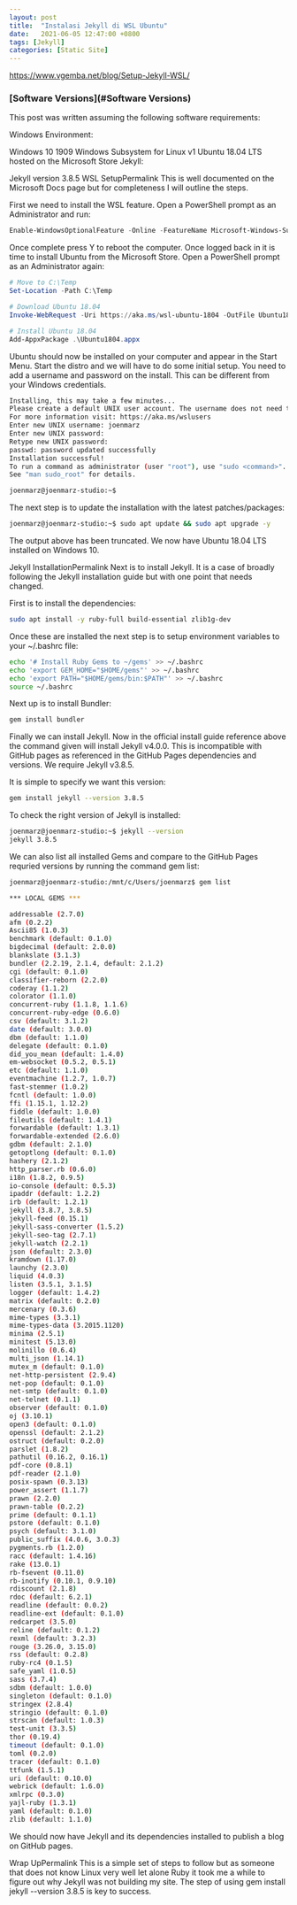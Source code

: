 ```yaml
---
layout: post
title:  "Instalasi Jekyll di WSL Ubuntu"
date:   2021-06-05 12:47:00 +0800
tags: [Jekyll]
categories: [Static Site]
---
```


https://www.vgemba.net/blog/Setup-Jekyll-WSL/


### [Software Versions](#Software Versions)

This post was written assuming the following software requirements:

Windows Environment:

Windows 10 1909
Windows Subsystem for Linux v1
Ubuntu 18.04 LTS hosted on the Microsoft Store
Jekyll:

Jekyll version 3.8.5
WSL SetupPermalink
This is well documented on the Microsoft Docs page but for completeness I will outline the steps.

First we need to install the WSL feature. Open a PowerShell prompt as an Administrator and run:
```powershell
Enable-WindowsOptionalFeature -Online -FeatureName Microsoft-Windows-Subsystem-Linux
```
Once complete press Y to reboot the computer. Once logged back in it is time to install Ubuntu from the Microsoft Store. Open a PowerShell prompt as an Administrator again:
```powershell
# Move to C:\Temp
Set-Location -Path C:\Temp

# Download Ubuntu 18.04
Invoke-WebRequest -Uri https://aka.ms/wsl-ubuntu-1804 -OutFile Ubuntu1804.appx -UseBasicParsing

# Install Ubuntu 18.04
Add-AppxPackage .\Ubuntu1804.appx
``` 
Ubuntu should now be installed on your computer and appear in the Start Menu. Start the distro and we will have to do some initial setup. You need to add a username and password on the install. This can be different from your Windows credentials.
```bash
Installing, this may take a few minutes...
Please create a default UNIX user account. The username does not need to match your Windows username.
For more information visit: https://aka.ms/wslusers
Enter new UNIX username: joenmarz
Enter new UNIX password:
Retype new UNIX password:
passwd: password updated successfully
Installation successful!
To run a command as administrator (user "root"), use "sudo <command>".
See "man sudo_root" for details.

joenmarz@joenmarz-studio:~$
```
The next step is to update the installation with the latest patches/packages:
```bash
joenmarz@joenmarz-studio:~$ sudo apt update && sudo apt upgrade -y
```
The output above has been truncated. We now have Ubuntu 18.04 LTS installed on Windows 10.

Jekyll InstallationPermalink
Next is to install Jekyll. It is a case of broadly following the Jekyll installation guide but with one point that needs changed.

First is to install the dependencies:
```bash
sudo apt install -y ruby-full build-essential zlib1g-dev
```
Once these are installed the next step is to setup environment variables to your ~/.bashrc file:
```bash
echo '# Install Ruby Gems to ~/gems' >> ~/.bashrc
echo 'export GEM_HOME="$HOME/gems"' >> ~/.bashrc
echo 'export PATH="$HOME/gems/bin:$PATH"' >> ~/.bashrc
source ~/.bashrc
```
Next up is to install Bundler:
```bash
gem install bundler
```
Finally we can install Jekyll. Now in the official install guide reference above the command given will install Jekyll v4.0.0. This is incompatible with GitHub pages as referenced in the GitHub Pages dependencies and versions. We require Jekyll v3.8.5.

It is simple to specify we want this version:
```bash
gem install jekyll --version 3.8.5
```
To check the right version of Jekyll is installed:
```bash
joenmarz@joenmarz-studio:~$ jekyll --version
jekyll 3.8.5
```
We can also list all installed Gems and compare to the GitHub Pages requried versions by running the command gem list:
```bash
joenmarz@joenmarz-studio:/mnt/c/Users/joenmarz$ gem list

*** LOCAL GEMS ***

addressable (2.7.0)
afm (0.2.2)
Ascii85 (1.0.3)
benchmark (default: 0.1.0)
bigdecimal (default: 2.0.0)
blankslate (3.1.3)
bundler (2.2.19, 2.1.4, default: 2.1.2)
cgi (default: 0.1.0)
classifier-reborn (2.2.0)
coderay (1.1.2)
colorator (1.1.0)
concurrent-ruby (1.1.8, 1.1.6)
concurrent-ruby-edge (0.6.0)
csv (default: 3.1.2)
date (default: 3.0.0)
dbm (default: 1.1.0)
delegate (default: 0.1.0)
did_you_mean (default: 1.4.0)
em-websocket (0.5.2, 0.5.1)
etc (default: 1.1.0)
eventmachine (1.2.7, 1.0.7)
fast-stemmer (1.0.2)
fcntl (default: 1.0.0)
ffi (1.15.1, 1.12.2)
fiddle (default: 1.0.0)
fileutils (default: 1.4.1)
forwardable (default: 1.3.1)
forwardable-extended (2.6.0)
gdbm (default: 2.1.0)
getoptlong (default: 0.1.0)
hashery (2.1.2)
http_parser.rb (0.6.0)
i18n (1.8.2, 0.9.5)
io-console (default: 0.5.3)
ipaddr (default: 1.2.2)
irb (default: 1.2.1)
jekyll (3.8.7, 3.8.5)
jekyll-feed (0.15.1)
jekyll-sass-converter (1.5.2)
jekyll-seo-tag (2.7.1)
jekyll-watch (2.2.1)
json (default: 2.3.0)
kramdown (1.17.0)
launchy (2.3.0)
liquid (4.0.3)
listen (3.5.1, 3.1.5)
logger (default: 1.4.2)
matrix (default: 0.2.0)
mercenary (0.3.6)
mime-types (3.3.1)
mime-types-data (3.2015.1120)
minima (2.5.1)
minitest (5.13.0)
molinillo (0.6.4)
multi_json (1.14.1)
mutex_m (default: 0.1.0)
net-http-persistent (2.9.4)
net-pop (default: 0.1.0)
net-smtp (default: 0.1.0)
net-telnet (0.1.1)
observer (default: 0.1.0)
oj (3.10.1)
open3 (default: 0.1.0)
openssl (default: 2.1.2)
ostruct (default: 0.2.0)
parslet (1.8.2)
pathutil (0.16.2, 0.16.1)
pdf-core (0.8.1)
pdf-reader (2.1.0)
posix-spawn (0.3.13)
power_assert (1.1.7)
prawn (2.2.0)
prawn-table (0.2.2)
prime (default: 0.1.1)
pstore (default: 0.1.0)
psych (default: 3.1.0)
public_suffix (4.0.6, 3.0.3)
pygments.rb (1.2.0)
racc (default: 1.4.16)
rake (13.0.1)
rb-fsevent (0.11.0)
rb-inotify (0.10.1, 0.9.10)
rdiscount (2.1.8)
rdoc (default: 6.2.1)
readline (default: 0.0.2)
readline-ext (default: 0.1.0)
redcarpet (3.5.0)
reline (default: 0.1.2)
rexml (default: 3.2.3)
rouge (3.26.0, 3.15.0)
rss (default: 0.2.8)
ruby-rc4 (0.1.5)
safe_yaml (1.0.5)
sass (3.7.4)
sdbm (default: 1.0.0)
singleton (default: 0.1.0)
stringex (2.8.4)
stringio (default: 0.1.0)
strscan (default: 1.0.3)
test-unit (3.3.5)
thor (0.19.4)
timeout (default: 0.1.0)
toml (0.2.0)
tracer (default: 0.1.0)
ttfunk (1.5.1)
uri (default: 0.10.0)
webrick (default: 1.6.0)
xmlrpc (0.3.0)
yajl-ruby (1.3.1)
yaml (default: 0.1.0)
zlib (default: 1.1.0)
```
We should now have Jekyll and its dependencies installed to publish a blog on GitHub pages.

Wrap UpPermalink
This is a simple set of steps to follow but as someone that does not know Linux very well let alone Ruby it took me a while to figure out why Jekyll was not building my site. The step of using gem install jekyll --version 3.8.5 is key to success.  